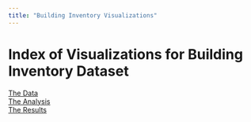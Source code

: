 ```yaml
---
title: "Building Inventory Visualizations"
---
```


# Index of Visualizations for Building Inventory Dataset

[The Data](https://xenotopia.github.io/homework6/data_link)  
[The Analysis](https://xenotopia.github.io/homework6/analysis_link)  
[The Results](https://xenotopia.github.io/homework6/results_link)
